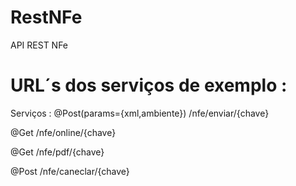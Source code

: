 RestNFe
=======

API REST NFe

URL´s dos serviços de exemplo :
==

Serviços :
@Post(params={xml,ambiente})
/nfe/enviar/{chave}


@Get
/nfe/online/{chave}

@Get
/nfe/pdf/{chave}


@Post
/nfe/caneclar/{chave}

